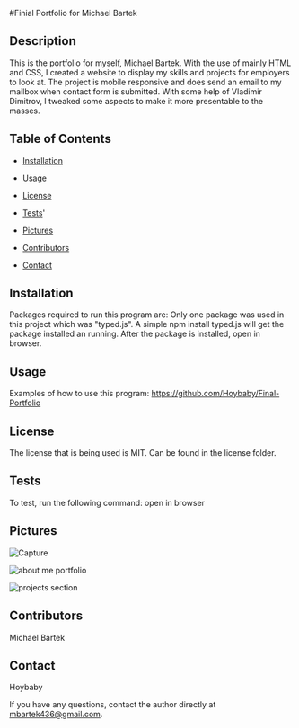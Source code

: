 #Finial Portfolio for Michael Bartek

## Description
This is the portfolio for myself, Michael Bartek. With the use of mainly HTML and CSS, I created a website to display my skills and projects for employers to look at. The project is mobile responsive and does send an email to my mailbox when contact form is submitted. With some help of Vladimir Dimitrov, I tweaked some aspects to make it more presentable to the masses.

## Table of Contents

* [Installation](#installation)

* [Usage](#usage)

* [License](#license)

* [Tests](#tests)'

* [Pictures](#pictures)

* [Contributors](#contributors)

* [Contact](#contact)


## Installation
Packages required to run this program are: Only one package was used in this project which was "typed.js". A simple npm install typed.js will get the package installed an running. After the package is installed, open in browser.


## Usage
Examples of how to use this program: https://github.com/Hoybaby/Final-Portfolio


## License
The license that is being used is MIT. Can be found in the license folder.


## Tests
To test, run the following command: open in browser

## Pictures

![Capture](https://user-images.githubusercontent.com/70716786/110833175-2db65380-826a-11eb-8315-1c0ba7a511d7.PNG)

![about me portfolio](https://user-images.githubusercontent.com/70716786/110833203-33139e00-826a-11eb-8ea8-0a87f77e7796.PNG)

![projects section](https://user-images.githubusercontent.com/70716786/110833213-3575f800-826a-11eb-8456-e22f0f6d4bf2.PNG)



## Contributors
Michael Bartek


## Contact
Hoybaby

If you have any questions, contact the author directly at mbartek436@gmail.com.
